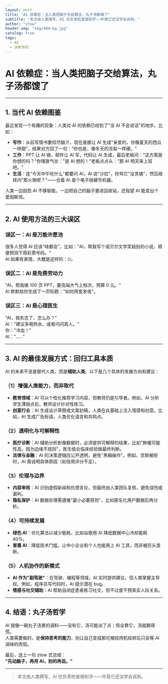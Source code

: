 ```yaml
---
layout: post
title: "AI 依赖症：当人类把脑子交给算法，丸子汤都馊了"
subtitle: "本文由人类撰写，AI 仅负责检查错别字——毕竟它还没学会讽刺。"
author: "ztow"
header-img: "img/404-bg.jpg"
catalog: true
tags:
  - AI
  - 讽刺专栏
---
```


# AI 依赖症：当人类把脑子交给算法，丸子汤都馊了

---

## 1. 当代 AI 依赖图鉴

最近发现一个有趣的现象：人类对 AI 的依赖已经到了"没 AI 不会说话"的地步。比如：

- **写作**：从前写情书要绞尽脑汁，现在直接让 AI 生成"亲爱的，你像夏天的西瓜一样甜"，结果对方回了一句："你也是，像冬天的冻梨一样硬。"
- **工作**：PPT 让 AI 做，邮件让 AI 写，代码让 AI 生成，最后老板问："这方案是你想的吗？"你理直气壮："是 AI 想的！"老板点点头："那 AI 明天来上班吧。"
- **生活**：连"今天中午吃什么"都要问 AI，AI 说"沙拉"，你骂它"没灵魂"，然后继续问"那火锅呢？"——合着 AI 是个电子抛硬币机器。

人类一边抱怨 AI 不够智能，一边把自己的脑子塞进回收站，还指望 AI 能变出个爱因斯坦。

---

## 2. AI 使用方法的三大误区

### 误区一：AI 是万能许愿池
很多人觉得 AI 应该"啥都会"，比如："AI，帮我写个诺贝尔文学奖级别的小说，顺便预测下周彩票号码。"  
AI 如果有表情，大概是这样的：🙄。

### 误区二：AI 是免费劳动力
"AI，帮我做 100 页 PPT，要高端大气上档次，预算 0 元。"  
AI 默默给你生成了一页标题："如何用爱发电"。

### 误区三：AI 是心理医生
"AI，我失恋了，怎么办？"  
AI："建议多喝热水，或者问问真人。"  
你："冷血！"  
AI："......"

---

## 3. AI 的最佳发展方式：回归工具本质

AI 的未来不该是替代人类，而是**辅助人类**。以下是几个具体的发展方向和建议：

### （1）增强人类能力，而非取代
- **教育领域**：AI 可以个性化推荐学习内容，但教师仍是引导者。例如，AI 分析学生薄弱点后，教师设计针对性练习。
- **创意行业**：AI 生成设计草图或文案初稿，人类在此基础上注入情感和创意。比如，AI 生成广告标语，人类优化语言和共鸣点。

### （2）透明化与可解释性
- **医疗诊断**：AI 辅助分析影像数据时，必须提供可解释的结果，比如"肿瘤可能性高，因为边缘不规则"。医生结合临床经验做最终判断。
- **法律与金融**：AI 的决策逻辑应公开透明，避免"黑箱操作"。例如，贷款被拒时，AI 需说明具体原因（如信用评分不足）。

### （3）伦理与边界
- **内容审核**：AI 识别虚假新闻和仇恨言论，但最终由人类团队复核，避免误伤或漏判。
- **隐私保护**：AI 数据处理需遵循"最小必要原则"，比如匿名化用户数据后再分析。

### （4）可持续发展
- **绿色 AI**：优化算法以减少能耗，比如谷歌用 AI 降低数据中心冷却能耗 40%。
- **普惠 AI**：降低技术门槛，让中小企业和个人也能用上 AI 工具，而非被巨头垄断。

### （5）人机协作的新模式
- **AI 作为"副驾驶"**：在驾驶、编程等领域，AI 实时提供建议，但人类掌握主导权。例如，程序员写代码时，AI 提示潜在 bug。
- **情感与社交辅助**：AI 帮助自闭症患者练习社交，但不过度干预真实人际关系。

---

## 4. 结语：丸子汤哲学

AI 就像一碗丸子汤里的调料——没有它，汤可能淡了点；但全靠它，汤就齁得慌。  
人类需要做的，是**保持思考的能力**，别让自己变成那坨被绞肉机绞碎后只会等 AI 调味的肉馅。

最后，送上一句 ztow 式总结：  
**"先动脑子，再用 AI，别的再说。"**

---

> 本文由人类撰写，AI 仅负责检查错别字——毕竟它还没学会讽刺。

